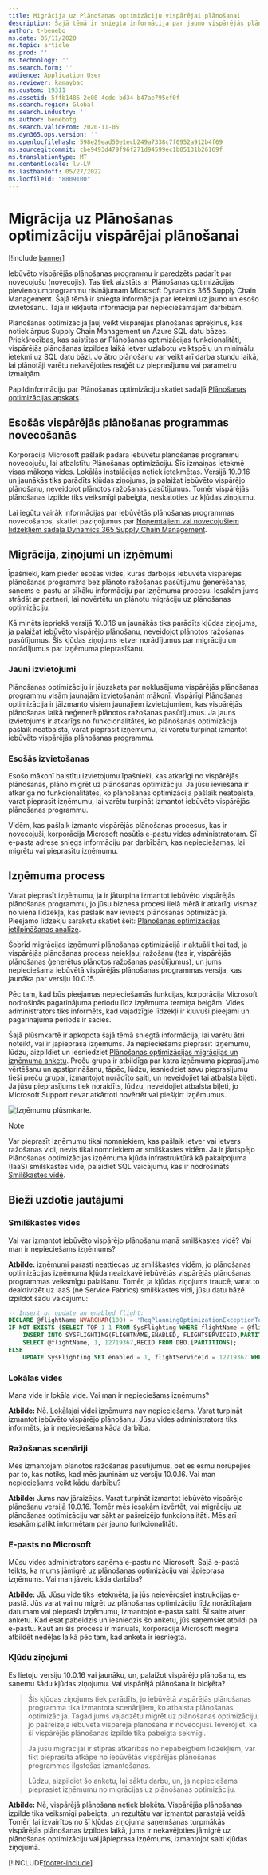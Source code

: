 ```yaml
---
title: Migrācija uz Plānošanas optimizāciju vispārējai plānošanai
description: Šajā tēmā ir sniegta informācija par jauno vispārējās plānošanas programmu, Plānošanas optimizāciju un par migrēšanu no esošās programmas.
author: t-benebo
ms.date: 05/11/2020
ms.topic: article
ms.prod: ''
ms.technology: ''
ms.search.form: ''
audience: Application User
ms.reviewer: kamaybac
ms.custom: 19311
ms.assetid: 5ffb1486-2e08-4cdc-bd34-b47ae795ef0f
ms.search.region: Global
ms.search.industry: ''
ms.author: benebotg
ms.search.validFrom: 2020-11-05
ms.dyn365.ops.version: ''
ms.openlocfilehash: 598e29ead50e1ecb249a7338c7f0952a912b4f69
ms.sourcegitcommit: cbe9493d479f96f271d94599ec1b85131b26169f
ms.translationtype: MT
ms.contentlocale: lv-LV
ms.lasthandoff: 05/27/2022
ms.locfileid: "8809100"
---
```

# <a name="migration-to-planning-optimization-for-master-planning"></a>Migrācija uz Plānošanas optimizāciju vispārējai plānošanai

[!include [banner](../includes/banner.md)]

Iebūvēto vispārējās plānošanas programmu ir paredzēts padarīt par novecojušu (novecojis). Tas tiek aizstāts ar Plānošanas optimizācijas pievienojumprogrammu risinājumam Microsoft Dynamics 365 Supply Chain Management. Šajā tēmā ir sniegta informācija par ietekmi uz jauno un esošo izvietošanu. Tajā ir iekļauta informācija par nepieciešamajām darbībām.

Plānošanas optimizācija ļauj veikt vispārējās plānošanas aprēķinus, kas notiek ārpus Supply Chain Management un Azure SQL datu bāzes. Priekšrocības, kas saistītas ar Plānošanas optimizācijas funkcionalitāti, vispārējās plānošanas izpildes laikā ietver uzlabotu veiktspēju un minimālu ietekmi uz SQL datu bāzi. Jo ātro plānošanu var veikt arī darba stundu laikā, lai plānotāji varētu nekavējoties reaģēt uz pieprasījumu vai parametru izmaiņām.

Papildinformāciju par Plānošanas optimizāciju skatiet sadaļā [Plānošanas optimizācijas apskats](planning-optimization/planning-optimization-overview.md).

## <a name="obsolescence-of-the-existing-master-planning-engine"></a>Esošās vispārējās plānošanas programmas novecošanās

Korporācija Microsoft pašlaik padara iebūvētu plānošanas programmu novecojušu, lai atbalstītu Plānošanas optimizāciju. Šīs izmaiņas ietekmē visas mākoņa vides. Lokālās instalācijas netiek ietekmētas. Versijā 10.0.16 un jaunākās tiks parādīts kļūdas ziņojums, ja palaižat iebūvēto vispārējo plānošanu, neveidojot plānotos ražošanas pasūtījumus. Tomēr vispārējās plānošanas izpilde tiks veiksmīgi pabeigta, neskatoties uz kļūdas ziņojumu.

Lai iegūtu vairāk informācijas par iebūvētās plānošanas programmas novecošanos, skatiet paziņojumus par [Noņemtajiem vai novecojušiem līdzekļiem sadaļā Dynamics 365 Supply Chain Management](../get-started/removed-deprecated-features-scm-updates.md).

## <a name="migration-messages-and-exceptions"></a>Migrācija, ziņojumi un izņēmumi

Īpašnieki, kam pieder esošās vides, kurās darbojas iebūvētā vispārējās plānošanas programma bez plānoto ražošanas pasūtījumu ģenerēšanas, saņems e-pastu ar sīkāku informāciju par izņēmuma procesu. Iesakām jums strādāt ar partneri, lai novērtētu un plānotu migrāciju uz plānošanas optimizāciju.

Kā minēts iepriekš versijā 10.0.16 un jaunākās tiks parādīts kļūdas ziņojums, ja palaižat iebūvēto vispārējo plānošanu, neveidojot plānotos ražošanas pasūtījumus. Šis kļūdas ziņojums ietver norādījumus par migrāciju un norādījumus par izņēmuma pieprasīšanu.

### <a name="new-deployments"></a>Jauni izvietojumi

Plānošanas optimizāciju ir jāuzskata par noklusējuma vispārējās plānošanas programmu visām jaunajām izvietošanām mākonī. Vispārīgi Plānošanas optimizācija ir jāizmanto visiem jaunajiem izvietojumiem, kas vispārējās plānošanas laikā neģenerē plānotos ražošanas pasūtījumus. Ja jauns izvietojums ir atkarīgs no funkcionalitātes, ko plānošanas optimizācija pašlaik neatbalsta, varat pieprasīt izņēmumu, lai varētu turpināt izmantot iebūvēto vispārējās plānošanas programmu.

### <a name="existing-deployments"></a>Esošās izvietošanas

Esošo mākonī balstītu izvietojumu īpašnieki, kas atkarīgi no vispārējās plānošanas, plāno migrēt uz plānošanas optimizāciju. Ja jūsu ieviešana ir atkarīga no funkcionalitātes, ko plānošanas optimizācija pašlaik neatbalsta, varat pieprasīt izņēmumu, lai varētu turpināt izmantot iebūvēto vispārējās plānošanas programmu.

Vidēm, kas pašlaik izmanto vispārējās plānošanas procesus, kas ir novecojuši, korporācija Microsoft nosūtīs e-pastu vides administratoram. Šī e-pasta adrese sniegs informāciju par darbībām, kas nepieciešamas, lai migrētu vai pieprasītu izņēmumu.

## <a name="the-exception-process"></a>Izņēmuma process

Varat pieprasīt izņēmumu, ja ir jāturpina izmantot iebūvēto vispārējās plānošanas programmu, jo jūsu biznesa procesi lielā mērā ir atkarīgi vismaz no viena līdzekļa, kas pašlaik nav ieviests plānošanas optimizācijā. Pieejamo līdzekļu sarakstu skatiet šeit: [Plānošanas optimizācijas ietilpināšanas analīze](planning-optimization/planning-optimization-fit-analysis.md).

Šobrīd migrācijas izņēmumi plānošanas optimizācijā ir aktuāli tikai tad, ja vispārējās plānošanas process neiekļauj ražošanu (tas ir, vispārējās plānošanas ģenerētus plānotos ražošanas pasūtījumus), un jums nepieciešama iebūvētā vispārējās plānošanas programmas versija, kas jaunāka par versiju 10.0.15.

Pēc tam, kad būs pieejamas nepieciešamās funkcijas, korporācija Microsoft nodrošinās pagarinājuma periodu līdz izņēmuma termiņa beigām. Vides administrators tiks informēts, kad vajadzīgie līdzekļi ir kļuvuši pieejami un pagarinājuma periods ir sācies.

Šajā plūsmkartē ir apkopota šajā tēmā sniegtā informācija, lai varētu ātri noteikt, vai ir jāpieprasa izņēmums. Ja nepieciešams pieprasīt izņēmumu, lūdzu, aizpildiet un iesniedziet [Plānošanas optimizācijas migrācijas un izņēmuma anketu](https://go.microsoft.com/fwlink/?linkid=2144962). Preču grupa ir atbildīga par katra izņēmuma pieprasījuma vērtēšanu un apstiprināšanu, tāpēc, lūdzu, iesniedziet savu pieprasījumu tieši preču grupai, izmantojot norādīto saiti, un neveidojiet tai atbalsta biļeti. Ja jūsu pieprasījums tiek noraidīts, lūdzu, neveidojiet atbalsta biļeti, jo Microsoft Support nevar atkārtoti novērtēt vai piešķirt izņēmumus.

![Izņēmumu plūsmkarte.](media/exception-diagram.png "Izņēmumu plūsmkarte")

> [!NOTE]
> Var pieprasīt izņēmumu tikai nomniekiem, kas pašlaik ietver vai ietvers ražošanas vidi, nevis tikai nomniekiem ar smilškastes vidēm. Ja ir jāatspējo Plānošanas optimizācijas izņēmuma kļūda infrastruktūrā kā pakalpojuma (IaaS) smilškastes vidē, palaidiet SQL vaicājumu, kas ir nodrošināts [Smilškastes vidē](#faq-sandbox).

## <a name="frequently-asked-questions"></a>Bieži uzdotie jautājumi

### <a name="sandbox-environments"></a><a name="faq-sandbox"></a>Smilškastes vides

Vai var izmantot iebūvēto vispārējo plānošanu manā smilškastes vidē? Vai man ir nepieciešams izņēmums?

**Atbilde:** izņēmumi parasti neattiecas uz smilškastes vidēm, jo plānošanas optimizācijas izņēmuma kļūda neaizkavē iebūvētās vispārējās plānošanas programmas veiksmīgu palaišanu. Tomēr, ja kļūdas ziņojums traucē, varat to deaktivizēt uz IaaS (ne Service Fabrics) smilškastes vidi, jūsu datu bāzē izpildot šādu vaicājumu:

```sql
-- Insert or update an enabled flight:
DECLARE @flightName NVARCHAR(100) = 'ReqPlanningOptimizationExceptionToggle';
IF NOT EXISTS (SELECT TOP 1 1 FROM SysFlighting WHERE flightName = @flightName)
    INSERT INTO SYSFLIGHTING(FLIGHTNAME,ENABLED, FLIGHTSERVICEID,PARTITION)
    SELECT @flightName, 1, 12719367,RECID FROM DBO.[PARTITIONS];
ELSE
    UPDATE SysFlighting SET enabled = 1, flightServiceId = 12719367 WHERE flightName = @flightName;
```

### <a name="on-premises-environments"></a>Lokālas vides

Mana vide ir lokāla vide. Vai man ir nepieciešams izņēmums?

**Atbilde:** Nē. Lokālajai videi izņēmums nav nepieciešams. Varat turpināt izmantot iebūvēto vispārējo plānošanu. Jūsu vides administrators tiks informēts, ja ir nepieciešama kāda darbība.

### <a name="production-scenarios"></a>Ražošanas scenāriji

Mēs izmantojam plānotos ražošanas pasūtījumus, bet es esmu norūpējies par to, kas notiks, kad mēs jauninām uz versiju 10.0.16. Vai man nepieciešams veikt kādu darbību?

**Atbilde:** Jums nav jāraizējas. Varat turpināt izmantot iebūvēto vispārējo plānošanu versijā 10.0.16. Tomēr mēs iesakām izvērtēt, vai migrāciju uz plānošanas optimizāciju var sākt ar pašreizējo funkcionalitāti. Mēs arī iesakām palikt informētam par jauno funkcionalitāti.

### <a name="email-from-microsoft"></a>E-pasts no Microsoft

Mūsu vides administrators saņēma e-pastu no Microsoft. Šajā e-pastā teikts, ka mums jāmigrē uz plānošanas optimizāciju vai jāpieprasa izņēmums. Vai man jāveic kāda darbība?

**Atbilde:** Jā. Jūsu vide tiks ietekmēta, ja jūs neievērosiet instrukcijas e-pastā. Jūs varat vai nu migrēt uz plānošanas optimizāciju līdz norādītajam datumam vai pieprasīt izņēmumu, izmantojot e-pasta saiti. Šī saite atver anketu. Kad esat pabeidzis un iesniedzis šo anketu, jūs saņemsiet atbildi pa e-pastu. Kaut arī šis process ir manuāls, korporācija Microsoft mēģina atbildēt nedēļas laikā pēc tam, kad anketa ir iesniegta.

### <a name="error-messages"></a>Kļūdu ziņojumi

Es lietoju versiju 10.0.16 vai jaunāku, un, palaižot vispārējo plānošanu, es saņemu šādu kļūdas ziņojumu. Vai vispārējā plānošana ir bloķēta?

> Šis kļūdas ziņojums tiek parādīts, jo iebūvētā vispārējās plānošanas programma tika izmantota scenārijiem, ko atbalsta plānošanas optimizācija. Tagad jums vajadzētu migrēt uz plānošanas optimizāciju, jo pašreizējā iebūvētā vispārējā plānošana ir novecojusi. Ievērojiet, ka šī vispārējās plānošanas izpilde tika pabeigta sekmīgi.
>
> Ja jūsu migrācijai ir stipras atkarības no nepabeigtiem līdzekļiem, var tikt pieprasīta atkāpe no iebūvētās vispārējās plānošanas programmas ilgstošas izmantošanas.
>
> Lūdzu, aizpildiet šo anketu, lai sāktu darbu, un, ja nepieciešams pieprasiet izņēmumu no migrācijas uz plānošanas optimizāciju.

**Atbilde:** Nē, vispārējā plānošana netiek bloķēta. Vispārējās plānošanas izpilde tika veiksmīgi pabeigta, un rezultātu var izmantot parastajā veidā. Tomēr, lai izvairītos no šī kļūdas ziņojuma saņemšanas turpmākās vispārējās plānošanas izpildes laikā, jums ir nekavējoties jāmigrē uz plānošanas optimizāciju vai jāpieprasa izņēmums, izmantojot saiti kļūdas ziņojumā.


[!INCLUDE[footer-include](../../includes/footer-banner.md)]
